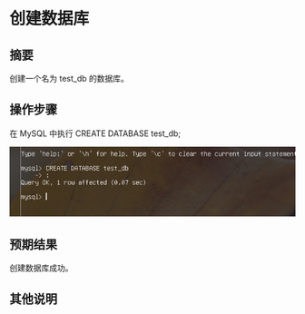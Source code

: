 # 创建数据库

## 摘要

创建一个名为 test_db 的数据库。

## 操作步骤

在 MySQL 中执行 CREATE DATABASE test_db;

![创建数据库](./img/创建数据库.png)

## 预期结果

创建数据库成功。

## 其他说明
